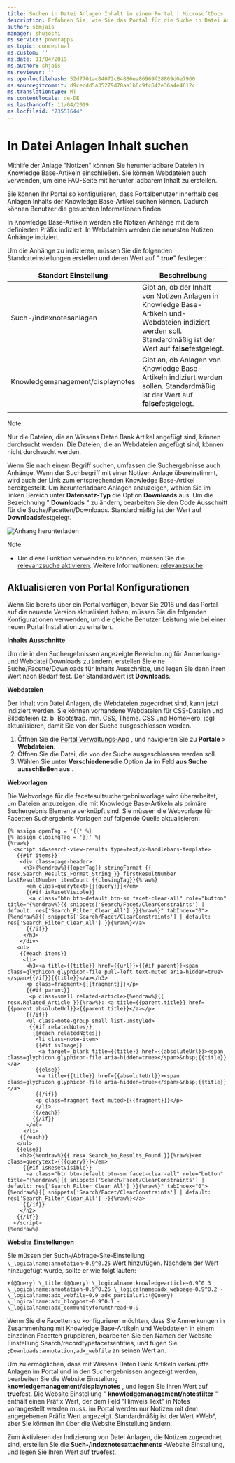 ```yaml
---
title: Suchen in Datei Anlagen Inhalt in einem Portal | MicrosoftDocs
description: Erfahren Sie, wie Sie das Portal für die Suche in Datei Anlagen Inhalt in einem Portal konfigurieren.
author: sbmjais
manager: shujoshi
ms.service: powerapps
ms.topic: conceptual
ms.custom: ''
ms.date: 11/04/2019
ms.author: shjais
ms.reviewer: ''
ms.openlocfilehash: 52d7701ac84072c84886ea86969f28809d0e7960
ms.sourcegitcommit: d9cecdd5a35279d78aa1b6c9fc642e36a4e4612c
ms.translationtype: MT
ms.contentlocale: de-DE
ms.lasthandoff: 11/04/2019
ms.locfileid: "73551644"
---
```

# <a name="search-within-file-attachment-content"></a>In Datei Anlagen Inhalt suchen

Mithilfe der Anlage "Notizen" können Sie herunterladbare Dateien in Knowledge Base-Artikeln einschließen. Sie können Webdateien auch verwenden, um eine FAQ-Seite mit herunter ladbarem Inhalt zu erstellen.

Sie können Ihr Portal so konfigurieren, dass Portalbenutzer innerhalb des Anlagen Inhalts der Knowledge Base-Artikel suchen können. Dadurch können Benutzer die gesuchten Informationen finden.

In Knowledge Base-Artikeln werden alle Notizen Anhänge mit dem definierten Präfix indiziert. In Webdateien werden die neuesten Notizen Anhänge indiziert.

Um die Anhänge zu indizieren, müssen Sie die folgenden Standorteinstellungen erstellen und deren Wert auf " **true**" festlegen:

|Standort Einstellung|Beschreibung|
|------------|-----------|
|Such-/indexnotesanlagen|Gibt an, ob der Inhalt von Notizen Anlagen in Knowledge Base-Artikeln und-Webdateien indiziert werden soll. Standardmäßig ist der Wert auf **false**festgelegt.|
|Knowledgemanagement/displaynotes|Gibt an, ob Anlagen von Knowledge Base-Artikeln indiziert werden sollen. Standardmäßig ist der Wert auf **false**festgelegt.|
|||

> [!NOTE]
> Nur die Dateien, die an Wissens Daten Bank Artikel angefügt sind, können durchsucht werden. Die Dateien, die an Webdateien angefügt sind, können nicht durchsucht werden.

Wenn Sie nach einem Begriff suchen, umfassen die Suchergebnisse auch Anhänge. Wenn der Suchbegriff mit einer Notizen Anlage übereinstimmt, wird auch der Link zum entsprechenden Knowledge Base-Artikel bereitgestellt. Um herunterladbare Anlagen anzuzeigen, wählen Sie im linken Bereich unter **Datensatz-Typ** die Option **Downloads** aus. Um die Bezeichnung " **Downloads** " zu ändern, bearbeiten Sie den Code Ausschnitt für die Suche/Facetten/Downloads. Standardmäßig ist der Wert auf **Downloads**festgelegt.

![Anhang herunterladen](../media/search-attachment-content.png "Anhang herunterladen") 

> [!NOTE]
> - Um diese Funktion verwenden zu können, müssen Sie die [relevanzsuche aktivieren](https://docs.microsoft.com/dynamics365/customer-engagement/admin/configure-relevance-search-organization). Weitere Informationen: [relevanzsuche](https://docs.microsoft.com/dynamics365/customer-engagement/basics/relevance-search-results)
 
## <a name="update-portal-configurations"></a>Aktualisieren von Portal Konfigurationen

Wenn Sie bereits über ein Portal verfügen, bevor Sie 2018 und das Portal auf die neueste Version aktualisiert haben, müssen Sie die folgenden Konfigurationen verwenden, um die gleiche Benutzer Leistung wie bei einer neuen Portal Installation zu erhalten.

**Inhalts Ausschnitte**

Um die in den Suchergebnissen angezeigte Bezeichnung für Anmerkung-und Webdatei Downloads zu ändern, erstellen Sie eine Suche/Facette/Downloads für Inhalts Ausschnitte, und legen Sie dann ihren Wert nach Bedarf fest. Der Standardwert ist **Downloads**.

**Webdateien**

Der Inhalt von Datei Anlagen, die Webdateien zugeordnet sind, kann jetzt indiziert werden. Sie können vorhandene Webdateien für CSS-Dateien und Bilddateien (z. b. Bootstrap. min. CSS, Theme. CSS und HomeHero. jpg) aktualisieren, damit Sie von der Suche ausgeschlossen werden. 

1. Öffnen Sie die [Portal Verwaltungs-App](configure-portal.md) , und navigieren Sie zu **Portale** > **Webdateien**.
2. Öffnen Sie die Datei, die von der Suche ausgeschlossen werden soll.
3. Wählen Sie unter **Verschiedenes**die Option **Ja** im Feld **aus Suche ausschließen aus** .

**Webvorlagen**

Die Webvorlage für die facetesultsuchergebnisvorlage wird überarbeitet, um Dateien anzuzeigen, die mit Knowledge Base-Artikeln als primäre Suchergebnis Elemente verknüpft sind. Sie müssen die Webvorlage für Facetten Suchergebnis Vorlagen auf folgende Quelle aktualisieren:

```
{% assign openTag = '{{' %}
{% assign closingTag = '}}' %}
{%raw%}
  <script id=search-view-results type=text/x-handlebars-template>
   {{#if items}}
    <div class=page-header>
     <h3>{%endraw%}{{openTag}} stringFormat {{ resx.Search_Results_Format_String }} firstResultNumber lastResultNumber itemCount {{closingTag}}{%raw%}
      <em class=querytext>{{{query}}}</em>
      {{#if isResetVisible}}
       <a class="btn btn-default btn-sm facet-clear-all" role="button" title="{%endraw%}{{ snippets['Search/Facet/ClearConstraints'] | default: res['Search_Filter_Clear_All'] }}{%raw%}" tabIndex="0">{%endraw%}{{ snippets['Search/Facet/ClearConstraints'] | default: res['Search_Filter_Clear_All'] }}{%raw%}</a>
      {{/if}}
     </h3>
    </div>
   <ul>
    {{#each items}}
     <li>
      <h3><a title={{title}} href={{url}}>{{#if parent}}<span class=glyphicon glyphicon-file pull-left text-muted aria-hidden=true></span>{{/if}}{{title}}</a></h3>
      <p class=fragment>{{{fragment}}}</p>
      {{#if parent}}
       <p class=small related-article>{%endraw%}{{ resx.Related_Article }}{%raw%}: <a title={{parent.title}} href={{parent.absoluteUrl}}>{{parent.title}}</a></p>
      {{/if}}
      <ul class=note-group small list-unstyled>
       {{#if relatedNotes}}
        {{#each relatedNotes}}
         <li class=note-item>
         {{#if isImage}}
          <a target=_blank title={{title}} href={{absoluteUrl}}><span class=glyphicon glyphicon-file aria-hidden=true></span>&nbsp;{{title}}</a>
         {{else}}
          <a title={{title}} href={{absoluteUrl}}><span class=glyphicon glyphicon-file aria-hidden=true></span>&nbsp;{{title}}</a>
         {{/if}}
         <p class=fragment text-muted>{{{fragment}}}</p>
         </li>
        {{/each}}
        {{/if}}
      </ul>
     </li>
    {{/each}}
   </ul>
   {{else}}
    <h2>{%endraw%}{{ resx.Search_No_Results_Found }}{%raw%}<em class=querytext>{{{query}}}</em>
     {{#if isResetVisible}}
      <a class="btn btn-default btn-sm facet-clear-all" role="button" title="{%endraw%}{{ snippets['Search/Facet/ClearConstraints'] | default: res['Search_Filter_Clear_All'] }}{%raw%}" tabIndex="0">{%endraw%}{{ snippets['Search/Facet/ClearConstraints'] | default: res['Search_Filter_Clear_All'] }}{%raw%}</a>
     {{/if}}
    </h2>
   {{/if}}
  </script>
{%endraw%}
```

**Website Einstellungen**

Sie müssen der Such-/Abfrage-Site-Einstellung `\_logicalname:annotation~0.9^0.25` Wert hinzufügen. Nachdem der Wert hinzugefügt wurde, sollte er wie folgt lauten:
```
+(@Query) \_title:(@Query) \_logicalname:knowledgearticle~0.9^0.3 \_logicalname:annotation~0.9^0.25 \_logicalname:adx_webpage~0.9^0.2 -\_logicalname:adx_webfile~0.9 adx_partialurl:(@Query) \_logicalname:adx_blogpost~0.9^0.1 -\_logicalname:adx_communityforumthread~0.9
```

Wenn Sie die Facetten so konfigurieren möchten, dass Sie Anmerkungen in Zusammenhang mit Knowledge Base-Artikeln und Webdateien in einem einzelnen Facetten gruppieren, bearbeiten Sie den Namen der Website Einstellung Search/recordtypefacetsentities, und fügen Sie `;Downloads:annotation,adx_webfile` an seinen Wert an.

Um zu ermöglichen, dass mit Wissens Daten Bank Artikeln verknüpfte Anlagen im Portal und in den Suchergebnissen angezeigt werden, bearbeiten Sie die Website Einstellung **knowledgemanagement/displaynotes** , und legen Sie Ihren Wert auf **true**fest. Die Website Einstellung " **knowledgemanagement/notesfilter** " enthält einen Präfix Wert, der dem Feld "Hinweis Text" in Notes vorangestellt werden muss. im Portal werden nur Notizen mit dem angegebenen Präfix Wert angezeigt. Standardmäßig ist der Wert \*Web\*, aber Sie können ihn über die Website Einstellung ändern.

Zum Aktivieren der Indizierung von Datei Anlagen, die Notizen zugeordnet sind, erstellen Sie die **Such-/indexnotesattachments** -Website Einstellung, und legen Sie Ihren Wert auf **true**fest.
